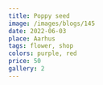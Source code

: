 ```yaml
---
title: Poppy seed
image: /images/blogs/145
date: 2022-06-03
place: Aarhus
tags: flower, shop
colors: purple, red
price: 50
gallery: 2
---
```


